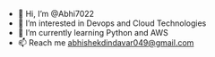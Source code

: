 - 👋 Hi, I’m @Abhi7022
- 👀 I’m interested in Devops and Cloud Technologies
- 🌱 I’m currently learning Python and AWS
- 📫 Reach me abhishekdindavar049@gmail.com


<!---
Abhi7022-hash/Abhi7022-hash is a ✨ special ✨ repository because its `README.md` (this file) appears on your GitHub profile.
You can click the Preview link to take a look at your changes.
--->
